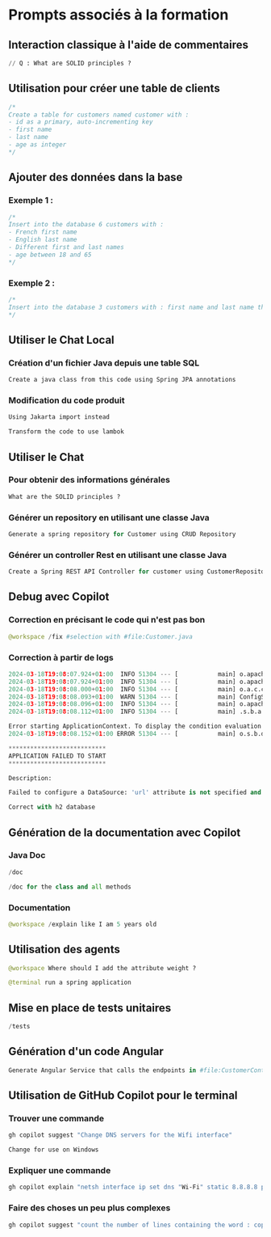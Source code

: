 # Prompts associés à la formation

## Interaction classique à l'aide de commentaires

```SQL
// Q : What are SOLID principles ?
```

## Utilisation pour créer une table de clients

```SQL
/*
Create a table for customers named customer with : 
- id as a primary, auto-incrementing key
- first name
- last name 
- age as integer
*/
```

## Ajouter des données dans la base

### Exemple 1 :

```SQL
/*
Insert into the database 6 customers with :
- French first name 
- English last name
- Different first and last names
- age between 18 and 65
*/
```

### Exemple 2 :

```SQL
/*
Insert into the database 3 customers with : first name and last name that matches the last 3 presidents of the USA and their age when they were elected
*/
```

## Utiliser le Chat Local

### Création d'un fichier Java depuis une table SQL

```md
Create a java class from this code using Spring JPA annotations
```

### Modification du code produit

```md
Using Jakarta import instead
```

```md
Transform the code to use lambok
```

## Utiliser le Chat

### Pour obtenir des informations générales

```Python
What are the SOLID principles ?
```

### Générer un repository en utilisant une classe Java

```Python
Generate a spring repository for Customer using CRUD Repository
```

### Générer un controller Rest en utilisant une classe Java

```Python
Create a Spring REST API Controller for customer using CustomerRepository
```

## Debug avec Copilot

### Correction en précisant le code qui n'est pas bon

```Python
@workspace /fix #selection with #file:Customer.java
```

### Correction à partir de logs

```Python
2024-03-18T19:08:07.924+01:00  INFO 51304 --- [           main] o.apache.catalina.core.StandardService   : Starting service [Tomcat]
2024-03-18T19:08:07.924+01:00  INFO 51304 --- [           main] o.apache.catalina.core.StandardEngine    : Starting Servlet engine: [Apache Tomcat/10.1.19]
2024-03-18T19:08:08.000+01:00  INFO 51304 --- [           main] o.a.c.c.C.[Tomcat].[localhost].[/]       : Initializing Spring embedded WebApplicationContext 2024-03-18T19:08:08.019+01:00  INFO 51304 --- [           main] w.s.c.ServletWebServerApplicationContext : Root WebApplicationContext: initialization completed in 1489 ms
2024-03-18T19:08:08.093+01:00  WARN 51304 --- [           main] ConfigServletWebServerApplicationContext : Exception encountered during context initialization - cancelling refresh attempt: org.springframework.beans.factory.UnsatisfiedDependencyException: Error creating bean with name 'dataSourceScriptDatabaseInitializer' defined in class path resource [org/springframework/boot/autoconfigure/sql/init/DataSourceInitializationConfiguration.class]: Unsatisfied dependency expressed through method 'dataSourceScriptDatabaseInitializer' parameter 0: Error creating bean with name 'dataSource' defined in class path resource [org/springframework/boot/autoconfigure/jdbc/DataSourceConfiguration$Hikari.class]: Failed to instantiate [com.zaxxer.hikari.HikariDataSource]: Factory method 'dataSource' threw exception with message: Failed to determine a suitable driver class
2024-03-18T19:08:08.096+01:00  INFO 51304 --- [           main] o.apache.catalina.core.StandardService   : Stopping service [Tomcat]
2024-03-18T19:08:08.112+01:00  INFO 51304 --- [           main] .s.b.a.l.ConditionEvaluationReportLogger :

Error starting ApplicationContext. To display the condition evaluation report re-run your application with 'debug' enabled.
2024-03-18T19:08:08.152+01:00 ERROR 51304 --- [           main] o.s.b.d.LoggingFailureAnalysisReporter   :

***************************
APPLICATION FAILED TO START
***************************

Description:

Failed to configure a DataSource: 'url' attribute is not specified and no embedded datasource could be configured.
```

```Python
Correct with h2 database
```

## Génération de la documentation avec Copilot

### Java Doc

```Python
/doc
```

```Python
/doc for the class and all methods
```

### Documentation

```Python
@workspace /explain like I am 5 years old
```

## Utilisation des agents

```Python
@workspace Where should I add the attribute weight ?
```

```Python
@terminal run a spring application
```

## Mise en place de tests unitaires

```Python
/tests
```

## Génération d'un code Angular

```Python
Generate Angular Service that calls the endpoints in #file:CustomerController.java
```

## Utilisation de GitHub Copilot pour le terminal

### Trouver une commande

```Bash
gh copilot suggest "Change DNS servers for the Wifi interface"
```

```Bash
Change for use on Windows
```

### Expliquer une commande

```Bash
gh copilot explain "netsh interface ip set dns "Wi-Fi" static 8.8.8.8 primary
```

### Faire des choses un peu plus complexes

```Bash
gh copilot suggest "count the number of lines containing the word : copilot inside the file README.md, also print the first five results
```